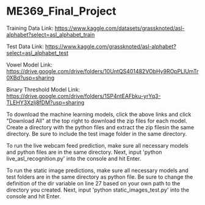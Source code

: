 # ME369_Final_Project

Training Data Link:
https://www.kaggle.com/datasets/grassknoted/asl-alphabet?select=asl_alphabet_train

Test Data Link:
https://www.kaggle.com/grassknoted/asl-alphabet?select=asl_alphabet_test

Vowel Model Link:
https://drive.google.com/drive/folders/10UntQS401482VObHy9ROpPLlUmTr0XBd?usp=sharing

Binary Threshold Model Link:
https://drive.google.com/drive/folders/1SP4ntEAFbku-yrYq3-TLEHY3Xzlj8fDM?usp=sharing

To download the machine learning models, click the above links and click "Download All" at the top right to download the zip files for each model.
Create a directory with the python files and extract the zip filesin the same directory.
Be sure to include the test image folder in the same directory.

To run the live webcam feed prediction, make sure all necessary models and python files are in the same directory.
Next, input 'python live_asl_recognition.py' into the console and hit Enter.

To run the static image predictions, make sure all necessary models and test folders are in the same directory as python file. 
Be sure to change the definition of the dir variable on line 27 based on your own path to the directory you created.
Next, input 'python static_images_test.py' into the console and hit Enter.
